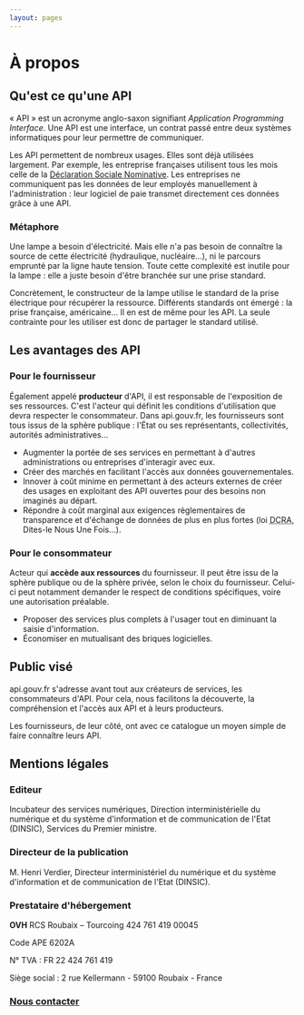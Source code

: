 ```yaml
---
layout: pages
---
```


# À propos

## Qu'est ce qu'une API

« API » est un acronyme anglo-saxon signifiant _Application Programming Interface_. Une API est une interface, un contrat passé entre deux systèmes informatiques pour leur permettre de communiquer.

Les API permettent de nombreux usages. Elles sont déjà utilisées largement. Par exemple, les entreprise françaises utilisent tous les mois celle de la [Déclaration Sociale Nominative](http://www.dsn-info.fr/api-dsn.htm). Les entreprises ne communiquent pas les données de leur employés manuellement à l'administration : leur logiciel de paie transmet directement ces données grâce à une API.

<div class="ui info message">
  <h3>Métaphore</h3>

  <p>Une lampe a besoin d'électricité. Mais elle n'a pas besoin de connaître la source de cette électricité (hydraulique, nucléaire…), ni le parcours emprunté par la ligne haute tension. Toute cette complexité est inutile pour la lampe : elle a juste besoin d'être branchée sur une prise standard.</p>

  <p>Concrètement, le constructeur de la lampe utilise le standard de la prise électrique pour récupérer la ressource. Différents standards ont émergé&nbsp;: la prise française, américaine&hellip; Il en est de même pour les API. La seule contrainte pour les utiliser est donc de partager le standard utilisé.</p>
</div>

## Les avantages des API

### Pour le fournisseur

<div class="ui info message">
  Également appelé <strong>producteur</strong> d'API, il est responsable de l'exposition de ses ressources. C'est l'acteur qui définit les conditions d'utilisation que devra respecter le consommateur. Dans api.gouv.fr, les fournisseurs sont tous issus de la sphère publique : l'État ou ses représentants, collectivités, autorités administratives…
</div>

  * Augmenter la portée de ses services en permettant à d'autres administrations ou entreprises d'interagir avec eux.
  * Créer des marchés en facilitant l'accès aux données gouvernementales.
  * Innover à coût minime en permettant à des acteurs externes de créer des usages en exploitant des API ouvertes pour des besoins non imaginés au départ.
  * Répondre à coût marginal aux exigences règlementaires de transparence et d'échange de données de plus en plus fortes (loi <abbr title="Droits des Citoyens dans leurs Relations avec les Administrations">DCRA</abbr>, Dites-le Nous Une Fois…).

### Pour le consommateur

<div class="ui info message">
  Acteur qui <strong>accède aux ressources</strong> du fournisseur. Il peut être issu de la sphère publique ou de la sphère privée, selon le choix du fournisseur. Celui-ci peut notamment demander le respect de conditions spécifiques, voire une autorisation préalable.
</div>

  * Proposer des services plus complets à l'usager tout en diminuant la saisie d'information.
  * Économiser en mutualisant des briques logicielles.

## Public visé

api.gouv.fr s'adresse avant tout aux créateurs de services, les consommateurs d'API. Pour cela, nous facilitons la découverte, la compréhension et l'accès aux API et à leurs producteurs.

Les fournisseurs, de leur côté, ont avec ce catalogue un moyen simple de faire connaître leurs API.

## Mentions légales

### Editeur

Incubateur des services numériques, Direction interministérielle du numérique et du système d'information et de communication de l'Etat (DINSIC), Services du Premier ministre.

### Directeur de la publication

M. Henri Verdier, Directeur interministériel du numérique et du système d'information et de communication de l'Etat (DINSIC).

### Prestataire d'hébergement

**OVH**
RCS Roubaix – Tourcoing 424 761 419 00045

Code APE 6202A

N° TVA : FR 22 424 761 419

Siège social : 2 rue Kellermann - 59100 Roubaix - France

### <a href='/contact' title='Nous contacter'>Nous contacter</a>
